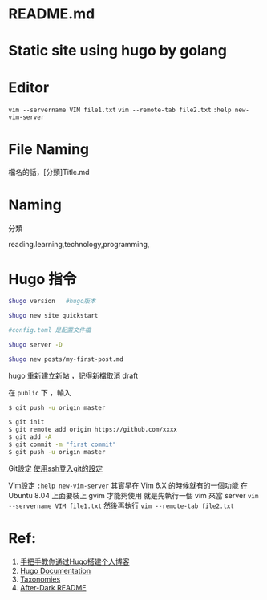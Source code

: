# README.md


# Static site using hugo by golang


# Editor 

`vim --servername VIM file1.txt`
`vim --remote-tab file2.txt`
`:help new-vim-server`

# File Naming

檔名的話，[分類]Title.md

#  Naming

分類

reading.learning,technology,programming,



# Hugo 指令

```bash
$hugo version   #hugo版本

$hugo new site quickstart

#config.toml 是配置文件檔

$hugo server -D

$hugo new posts/my-first-post.md
```

hugo  重新建立新站 ，記得新檔取消 draft

在 `public` 下 ，輸入 

```bash
$ git push -u origin master
```

```bash
$ git init
$ git remote add origin https://github.com/xxxx
$ git add -A
$ git commit -m "first commit"
$ git push -u origin master
```

Git設定
[使用ssh登入git的設定](http://www.cnblogs.com/softidea/p/5448118.html)


Vim設定
`:help new-vim-server`
其實早在 Vim 6.X 的時候就有的一個功能
在 Ubuntu 8.04 上面要裝上 gvim 才能夠使用
就是先執行一個 vim 來當 server
`vim --servername VIM file1.txt`
然後再執行
`vim --remote-tab file2.txt`


# Ref:

1. [手把手教你通过Hugo搭建个人博客](http://www.jianshu.com/p/475110a1c811)
2. [Hugo Documentation](https://gohugo.io/documentation/)
3. [Taxonomies](https://gohugo.io/content-management/taxonomies/)
4. [After-Dark README](https://comfusion.github.io/after-dark/)

